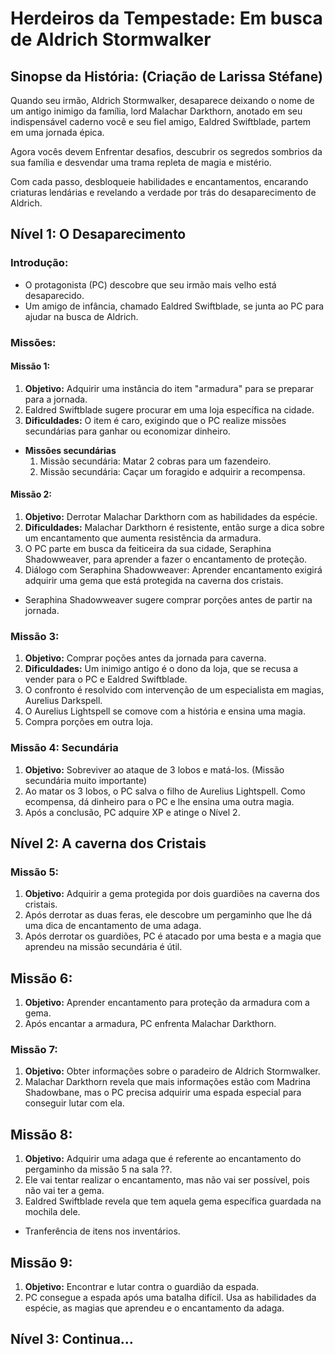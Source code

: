 # Herdeiros da Tempestade: Em busca de Aldrich Stormwalker

## Sinopse da História: (Criação de Larissa Stéfane)

Quando seu irmão, Aldrich Stormwalker, desaparece deixando o nome de um antigo inimigo da família, lord Malachar Darkthorn, anotado em seu indispensável caderno você e seu fiel amigo, Ealdred Swiftblade, partem em uma jornada épica.

Agora vocês devem Enfrentar desafios, descubrir os segredos sombrios da sua família e desvendar uma trama repleta de magia e mistério.

Com cada passo, desbloqueie habilidades e encantamentos, encarando criaturas lendárias e revelando a verdade por trás do desaparecimento de Aldrich.

## Nível 1: O Desaparecimento 

### Introdução:
  - O protagonista (PC) descobre que seu irmão mais velho está desaparecido.
  - Um amigo de infância, chamado Ealdred Swiftblade, se junta ao PC para ajudar na busca de Aldrich.

### Missões:

#### Missão 1:  
  1. **Objetivo:** Adquirir uma instância do item "armadura" para se preparar para a jornada.
  2. Ealdred Swiftblade sugere procurar em uma loja específica na cidade.
  3. **Dificuldades:** O item é caro, exigindo que o PC realize missões secundárias para ganhar ou economizar dinheiro.
  - **Missões secundárias**
      1. Missão secundária: Matar 2 cobras para um fazendeiro.
      2. Missão secundária: Caçar um foragido e adquirir a recompensa.

#### Missão 2:  
  1. **Objetivo:** Derrotar Malachar Darkthorn com as habilidades da espécie.
  2. **Dificuldades:** Malachar Darkthorn é resistente, então surge a dica sobre um encantamento que aumenta resistência da armadura.
  3. O PC parte em busca da feiticeira da sua cidade, Seraphina Shadowweaver, para aprender a fazer o encantamento de proteção.
  4. Diálogo com Seraphina Shadowweaver: Aprender encantamento exigirá adquirir uma gema que está protegida na caverna dos cristais.

  - Seraphina Shadowweaver sugere comprar porções antes de partir na jornada.

### Missão 3:
  1. **Objetivo:** Comprar poções antes da jornada para caverna.
  2. **Dificuldades:** Um inimigo antigo é o dono da loja, que se recusa a vender para o PC e Ealdred Swiftblade.
  3. O confronto é resolvido com intervenção de um especialista em magias, Aurelius Darkspell.
  4. O Aurelius Lightspell se comove com a história e ensina uma magia.
  5. Compra porções em outra loja.

### Missão 4: Secundária
 1. **Objetivo:** Sobreviver ao ataque de 3 lobos e matá-los. (Missão secundária muito importante)
 2. Ao matar os 3 lobos, o PC salva o filho de Aurelius Lightspell. Como ecompensa, dá dinheiro para o PC e lhe ensina uma outra magia.
 3. Após a conclusão, PC adquire XP e atinge o Nível 2.

## Nível 2: A caverna dos Cristais

### Missão 5: 
 1. **Objetivo:** Adquirir a gema protegida por dois guardiões na caverna dos cristais.
 2. Após derrotar as duas feras, ele descobre um pergaminho que lhe dá uma dica de encantamento de uma adaga.
 3. Após derrotar os guardiões, PC é atacado por uma besta e a magia que aprendeu na missão secundária é útil.

## Missão 6:
1. **Objetivo:** Aprender encantamento para proteção da armadura com a gema.
2. Após encantar a armadura, PC enfrenta Malachar Darkthorn.

### Missão 7: 
1. **Objetivo:**  Obter informações sobre o paradeiro de Aldrich Stormwalker.
2. Malachar Darkthorn revela que mais informações estão com Madrina Shadowbane, mas o PC precisa adquirir uma espada especial para conseguir lutar com ela.

## Missão 8:
1. **Objetivo:** Adquirir uma adaga que é referente ao encantamento do pergaminho da missão 5 na sala ??.
2. Ele vai tentar realizar o encantamento, mas não vai ser possível, pois não vai ter a gema.
3. Ealdred Swiftblade revela que tem aquela gema específica guardada na mochila dele.
- Tranferência de itens nos inventários.

##  Missão 9:
1. **Objetivo:** Encontrar e lutar contra o guardião da espada.
2. PC consegue a espada após uma batalha difícil. Usa as habilidades da espécie, as magias que aprendeu e o encantamento da adaga.

## Nível 3: Continua...

